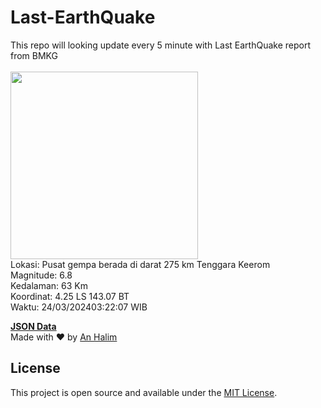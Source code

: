 # Last-EarthQuake
This repo will looking update every 5 minute with Last EarthQuake report from BMKG
<br>
<br>
<img src="https://static.bmkg.go.id/20240324032207.mmi.jpg" width="300"/>
<br>
Lokasi: Pusat gempa berada di darat 275 km Tenggara Keerom <br>
Magnitude: 6.8 <br>
Kedalaman: 63 Km <br>
Koordinat: 4.25 LS 143.07 BT <br>
Waktu: 24/03/202403:22:07 WIB <br>

<a href="./data/data.json">**JSON Data**</a>
<br>
Made with ❤️ by <a href="https://github.com/an-halim">An Halim</a>
## License

This project is open source and available under the [MIT License](LICENSE).
